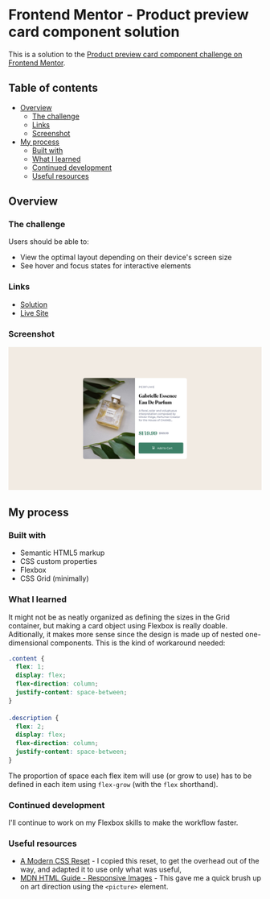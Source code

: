 # Frontend Mentor - Product preview card component solution

This is a solution to the [Product preview card component challenge on Frontend Mentor](https://www.frontendmentor.io/challenges/product-preview-card-component-GO7UmttRfa). 

## Table of contents

- [Overview](#overview)
  - [The challenge](#the-challenge)
  - [Links](#links)
  - [Screenshot](#screenshot)
- [My process](#my-process)
  - [Built with](#built-with)
  - [What I learned](#what-i-learned)
  - [Continued development](#continued-development)
  - [Useful resources](#useful-resources)

## Overview

### The challenge

Users should be able to:

- View the optimal layout depending on their device's screen size
- See hover and focus states for interactive elements

### Links

- [Solution](https://www.frontendmentor.io/solutions/responsive-preview-card-component-using-flexbox-k0NQA3-dbE)
- [Live Site](https://joaojgabriel.github.io/card/)

### Screenshot

![](./screenshot.png)

## My process

### Built with

- Semantic HTML5 markup
- CSS custom properties
- Flexbox
- CSS Grid (minimally)

### What I learned

It might not be as neatly organized as defining the sizes in the Grid container, but making a card object using Flexbox is really doable. Aditionally, it makes more sense since the design is made up of nested one-dimensional components. This is the kind of workaround needed:

```css
.content {
  flex: 1;
  display: flex;
  flex-direction: column;
  justify-content: space-between;
}

.description {
  flex: 2;
  display: flex;
  flex-direction: column;
  justify-content: space-between;
}
```

The proportion of space each flex item will use (or grow to use) has to be defined in each item using `flex-grow` (with the `flex` shorthand). 

### Continued development

I'll continue to work on my Flexbox skills to make the workflow faster.

### Useful resources

- [A Modern CSS Reset](https://piccalil.li/blog/a-modern-css-reset/) - I copied this reset, to get the overhead out of the way, and adapted it to use only what was useful,
- [MDN HTML Guide - Responsive Images](https://developer.mozilla.org/en-US/docs/Learn/HTML/Multimedia_and_embedding/Responsive_images#how_do_you_create_responsive_images) - This gave me a quick brush up on art direction using the `<picture>` element.
